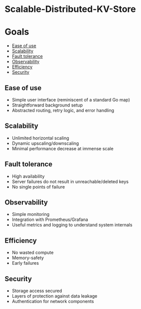# Scalable-Distributed-KV-Store


# Goals
- [Ease of use](#ease-of-use)
- [Scalability](#scalability)
- [Fault tolerance](#fault-tolerance)
- [Observability](#observability)
- [Efficiency](#efficiency)
- [Security](#security)

## Ease of use
- Simple user interface (reminiscent of a standard Go map)
- Straightforward background setup
- Abstracted routing, retry logic, and error handling

## Scalability
- Unlimited horizontal scaling
- Dynamic upscaling/downscaling
- Minimal performance decrease at immense scale

## Fault tolerance
- High availability
- Server failures do not result in unreachable/deleted keys
- No single points of failure

## Observability
- Simple monitoring
- Integration with Prometheus/Grafana
- Useful metrics and logging to understand system internals

## Efficiency
- No wasted compute
- Memory-safety
- Early failures

## Security
- Storage access secured
- Layers of protection against data leakage
- Authentication for network components
